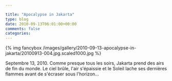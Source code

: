 ```yaml
---

title: "Apocalypse in Jakarta"
type: blog
date: 2010-09-13T06:01:00+00:00
comments: false
categories: 
---
```


{% img fancybox /images/gallery/2010-09-13-apocalypse-in-jakarta/20100913-004.jpg.scaled1000.jpg %}

Septembre 13, 2010. Comme presque tous les soirs, Jakarta prend des airs de fin du monde. Le ciel brûle, l'air s'épaissie et le Soleil lache ses dernières flammes avant de s'écraser sous l'horizon...
